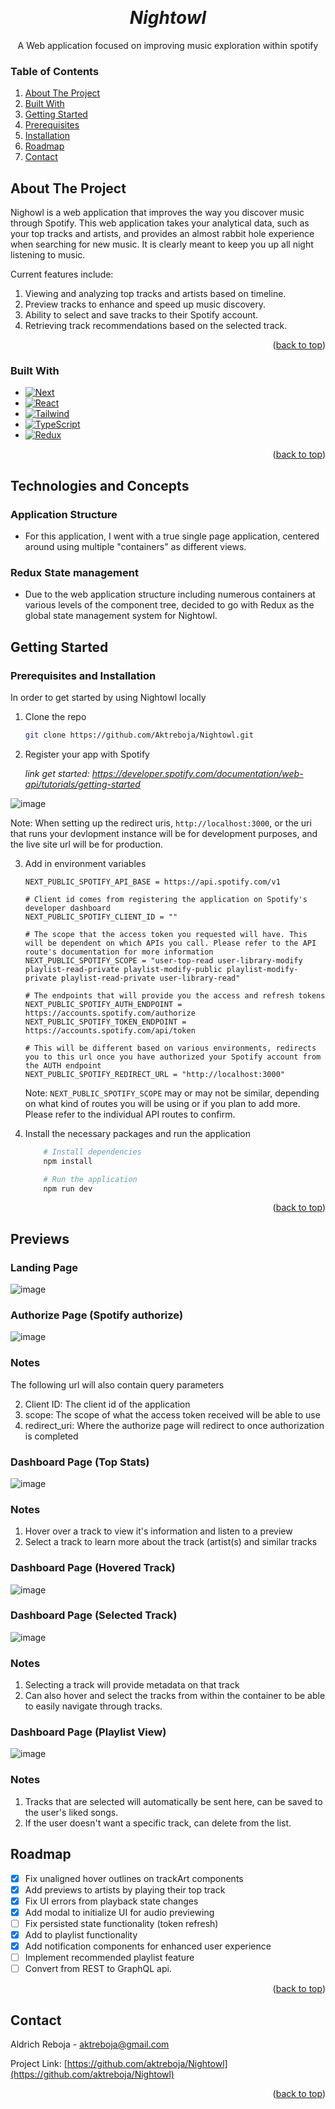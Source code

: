 <a name="readme-top"></a>

<!-- PROJECT LOGO -->
<br />
<div align="center">
<!--   <a href="https://github.com/othneildrew/Best-README-Template">
    <img src="images/logo.png" alt="Logo" width="80" height="80">
  </a> -->

  <h1 align="center"><i>Nightowl</i></h1>

  <p align="center">
    A Web application focused on improving music exploration within spotify
  </p>
</div>

<!-- TABLE OF CONTENTS -->
  <h3>Table of Contents</h3>
  <ol>
    <li><a href="#about-the-project">About The Project</a></li>
    <li><a href="#built-with">Built With</a></li>
    <li><a href="#getting-started">Getting Started</a></li>
    <li><a href="#prerequisites">Prerequisites</a></li>
    <li><a href="#installation">Installation</a></li>
    <li><a href="#roadmap">Roadmap</a></li>
    <li><a href="#contact">Contact</a></li>
  </ol>



<!-- ABOUT THE PROJECT -->

## About The Project

Nighowl is a web application that improves the way you discover music through Spotify. This web application takes your analytical data, such as your top tracks and artists, and provides an almost rabbit hole experience when searching for new music. It is clearly meant to keep you up all night listening to music. 

Current features include: 

1. Viewing and analyzing top tracks and artists based on timeline.
2. Preview tracks to enhance and speed up music discovery.
3. Ability to select and save tracks to their Spotify account.
4. Retrieving track recommendations based on the selected track. 

<p align="right">(<a href="#readme-top">back to top</a>)</p>

<h3 name = "built-with"> Built With</h3>

- [![Next][Next.js]][Next-url]
- [![React][React.js]][React-url]
- [![Tailwind][Tailwind]][Tailwind-url]
- [![TypeScript][TypeScript]][TypeScript-url]
- [![Redux][Redux]][Redux-url]

<p align="right">(<a href="#readme-top">back to top</a>)</p>

<!-- Technologies -->

## Technologies and Concepts

### Application Structure

- For this application, I went with a true single page application, centered around using multiple "containers" as different views.

### Redux State management

- Due to the web application structure including numerous containers at various levels of the component tree, decided to go with Redux as the global state management system for Nightowl.

<!-- GETTING STARTED -->

## Getting Started

### Prerequisites and Installation

In order to get started by using Nightowl locally

1. Clone the repo
   ```sh
   git clone https://github.com/Aktreboja/Nightowl.git
   ```
2. Register your app with Spotify

   _link get started: https://developer.spotify.com/documentation/web-api/tutorials/getting-started_

![image](https://github.com/Aktreboja/Nightowl/assets/15055373/5d977e26-5226-41e5-8d59-7b5c9a68cdc7)

Note: When setting up the redirect uris, `http://localhost:3000`, or the uri that runs your devlopment instance will be for development purposes, and the live site url will be for production.

3. Add in environment variables

   ```env
   NEXT_PUBLIC_SPOTIFY_API_BASE = https://api.spotify.com/v1

   # Client id comes from registering the application on Spotify's developer dashboard
   NEXT_PUBLIC_SPOTIFY_CLIENT_ID = ""

   # The scope that the access token you requested will have. This will be dependent on which APIs you call. Please refer to the API route's documentation for more information
   NEXT_PUBLIC_SPOTIFY_SCOPE = "user-top-read user-library-modify playlist-read-private playlist-modify-public playlist-modify-private playlist-read-private user-library-read"

   # The endpoints that will provide you the access and refresh tokens
   NEXT_PUBLIC_SPOTIFY_AUTH_ENDPOINT = https://accounts.spotify.com/authorize
   NEXT_PUBLIC_SPOTIFY_TOKEN_ENDPOINT = https://accounts.spotify.com/api/token

   # This will be different based on various environments, redirects you to this url once you have authorized your Spotify account from the AUTH endpoint
   NEXT_PUBLIC_SPOTIFY_REDIRECT_URL = "http://localhost:3000"

   ```

   Note: `NEXT_PUBLIC_SPOTIFY_SCOPE` may or may not be similar, depending on what kind of routes you will be using or if you plan to add more. Please refer to the individual API routes to confirm.

4. Install the necessary packages and run the application

   ```sh
       # Install dependencies
       npm install

       # Run the application
       npm run dev
   ```

<p align="right">(<a href="#readme-top">back to top</a>)</p>

## Previews

### Landing Page

![image](https://github.com/Aktreboja/spotify/assets/15055373/36f4927b-1a6d-4e9a-90ed-54ecb8ff21c1)

### Authorize Page (Spotify authorize)

![image](https://github.com/Aktreboja/spotify/assets/15055373/1772601b-a014-4692-9045-44be65bbe410)

### Notes

The following url will also contain query parameters

2. Client ID: The client id of the application
3. scope: The scope of what the access token received will be able to use
4. redirect_uri: Where the authorize page will redirect to once authorization is completed

### Dashboard Page (Top Stats)

![image](https://github.com/Aktreboja/spotify/assets/15055373/18662b29-bfd1-41a6-baa7-8febd5187717)

### Notes

1. Hover over a track to view it's information and listen to a preview
2. Select a track to learn more about the track (artist(s) and similar tracks

### Dashboard Page (Hovered Track)

![image](https://github.com/Aktreboja/spotify/assets/15055373/fc80efcc-e77c-48b2-932e-f073452b71be)

### Dashboard Page (Selected Track)

![image](https://github.com/Aktreboja/spotify/assets/15055373/73ccfafd-f086-4984-be1b-67eb19e2433d)

### Notes

1. Selecting a track will provide metadata on that track
2. Can also hover and select the tracks from within the container to be able to easily navigate through tracks.

### Dashboard Page (Playlist View)

![image](https://github.com/Aktreboja/spotify/assets/15055373/a9d16e4e-6bf8-4be5-8491-8766d5808ed3)

### Notes

1. Tracks that are selected will automatically be sent here, can be saved to the user's liked songs.
2. If the user doesn't want a specific track, can delete from the list.

<!-- ROADMAP -->

## Roadmap

- [x] Fix unaligned hover outlines on trackArt components
- [x] Add previews to artists by playing their top track
- [x] Fix UI errors from playback state changes
- [x] Add modal to initialize UI for audio previewing
- [ ] Fix persisted state functionality (token refresh)
- [x] Add to playlist functionality
- [x] Add notification components for enhanced user experience
- [ ] Implement recommended playlist feature
- [ ] Convert from REST to GraphQL api.

<p align="right">(<a href="#readme-top">back to top</a>)</p>

<!-- CONTACT -->

## Contact

Aldrich Reboja - aktreboja@gmail.com

Project Link: [https://github.com/aktreboja/Nightowl](https://github.com/aktreboja/Nightowl)

<p align="right">(<a href="#readme-top">back to top</a>)</p>

<!-- MARKDOWN LINKS & IMAGES -->
<!-- https://www.markdownguide.org/basic-syntax/#reference-style-links -->

[linkedin-shield]: https://img.shields.io/badge/-LinkedIn-black.svg?style=for-the-badge&logo=linkedin&colorB=555
[linkedin-url]: https://linkedin.com/in/aktreboja
[Next.js]: https://img.shields.io/badge/next.js-000000?style=for-the-badge&logo=nextdotjs&logoColor=white
[Next-url]: https://nextjs.org/
[TypeScript]: https://img.shields.io/badge/TypeScript-007ACC?style=for-the-badge&logo=typescript&logoColor=white
[TypeScript-url]: https://www.typescriptlang.org/
[React.js]: https://img.shields.io/badge/React-20232A?style=for-the-badge&logo=react&logoColor=61DAFB
[React-url]: https://reactjs.org/
[Tailwind]: https://img.shields.io/badge/tailwindcss-0F172A?style=for-the-badge&logo=tailwindcss
[Tailwind-url]: https://tailwindcss.com/
[Redux]: https://img.shields.io/badge/redux-593d88?style=for-the-badge&logo=redux
[Redux-url]: https://www.redux.js.org
